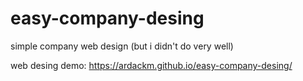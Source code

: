 # easy-company-desing
simple company web design (but i didn't do very well)

web desing demo: https://ardackm.github.io/easy-company-desing/
